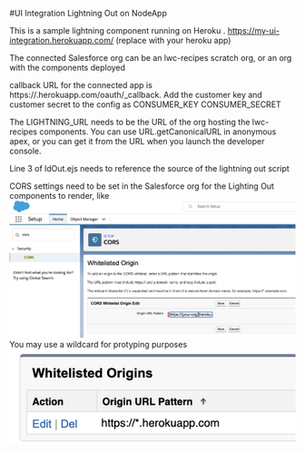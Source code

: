 #UI Integration
Lightning Out on NodeApp 

This is a sample lightning component running on Heroku .
https://my-ui-integration.herokuapp.com/ (replace with your heroku app)

The connected Salesforce org can be an lwc-recipes scratch org, or an org with the components deployed


callback URL for the connected app is https://<yourapp>.herokuapp.com/oauth/_callback.
Add the customer key and customer secret to the config as
CONSUMER_KEY
CONSUMER_SECRET

The LIGHTNING_URL needs to be the URL of the org hosting the lwc-recipes components. You can use URL.getCanonicalURL in anonymous apex, or you can get it from the URL when you launch the developer console. 

Line 3 of ldOut.ejs needs to reference the source of the lightning out script
<script src="https://{yoursalesforcedomain}.lightning.force.com/lightning/lightning.out.js"></script>

CORS settings need to be set in the Salesforce org for the Lighting Out components to render, like
![Salesforce CORS Setup](readmeassets/CORS.png?raw=true "CORS Setup")
You may use a wildcard for protyping purposes
![Salesforce CORS Setup](readmeassets/CORS2.png?raw=true "CORS Setup")
